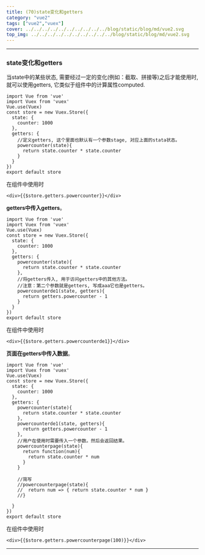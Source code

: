 ```yaml
---
title: (70)state变化和getters
category: "vue2"
tags: ["vue2","vuex"]
cover: ../../../../../../../../../../blog/static/blog/md/vue2.svg
top_img: ../../../../../../../../../../blog/static/blog/md/vue2.svg
---
```


***

### state变化和getters

当state中的某些状态, 需要经过一定的变化(例如：截取、拼接等)之后才能使用时,  就可以使用getters, 它类似于组件中的计算属性computed.


    import Vue from 'vue'
    import Vuex from 'vuex'
    Vue.use(Vuex)
    const store = new Vuex.Store({
      state: {
        counter: 1000
      },
      getters: {
        //定义getters, 这个里面也默认有一个参数stage, 对应上面的stata状态。
        powercounter(state){
          return state.counter * state.counter
        }
      }
    })
    export default store

在组件中使用时

    <div>{{$store.getters.powercounter}}</div>


**getters中传入getters**。


    import Vue from 'vue'
    import Vuex from 'vuex'
    Vue.use(Vuex)
    const store = new Vuex.Store({
      state: {
        counter: 1000
      },
      getters: {
        powercounter(state){
          return state.counter * state.counter
        },
        //将getters传入, 用于访问getters中的其他方法。
        //注意：第二个参数就是getters, 写成aaa它也是getters。
        powercounterde1(state, getters){
          return getters.powercounter - 1
        }
      }
    })
    export default store

在组件中使用时

    <div>{{$store.getters.powercounterde1}}</div>


**页面在getters中传入数据**。


    import Vue from 'vue'
    import Vuex from 'vuex'
    Vue.use(Vuex)
    const store = new Vuex.Store({
      state: {
        counter: 1000
      },
      getters: {
        powercounter(state){
          return state.counter * state.counter
        },
        powercounterde1(state, getters){
          return getters.powercounter - 1
        },
        //用户在使用时需要传入一个参数。然后会返回结果。
        powercounterpage(state){
          return function(num){
            return state.counter * num
          }
        }
        
        //简写
        //powercounterpage(state){
        //  return num => { return state.counter * num }
        //}
        
      }
    })
    export default store

在组件中使用时

    <div>{{$store.getters.powercounterpage(100)}}</div>


***